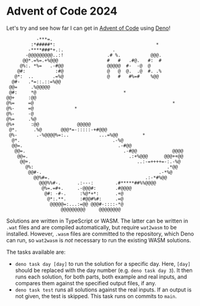 # Advent of Code 2024

Let's try and see how far I can get in
[Advent of Code](https://adventofcode.com/) using [Deno](https://deno.com/)!

```
           -***=.
         :*#####*:                                     *
        -****###*+.:.                  .
       -@@@@@@@@@..:!                .# %.           @@@.
      @@*.=%=.+%@@@                  #   #   .#@.   #:  #
     @%:. *%=   .-#@@                @@@@@  #-  -@  @
    @#:           :#@                @   @  @.  .@  #. .%
   @*:  ..       .=%@                @   #   #%=#    %@@
  @#-   .*=::.::=%@@
 @@=     .%@@@@@
 @#:     *@                                *
@@+     :@@
@%=     =@                                                   *
@%-     =@               *
@%-     -@
@%=     .%@
@%+      :@@              @@@@@
 @*.      .%@       @@@*=-:::::-+#@@@
 @%-       .-%@@@@%=:..           ...=%@@         *
  @*.                                  .-%@
  @@=.                                   .-#@@
   @@=.                                    .-#@@             @@@@
    @@=.                                     .:+%@@@      @@@++@@
     @@+.                                       ..:-=++++=-:.-%@
       @%:                                                 .*@@
        @@#-.                                           .-*%@
          @@%#=.                                   .:-*#%@@
            @@@%%#-.      .:---:        .#*****##%%@@@@
             @%=.=#+.     .-@@@#:       .#@@@@
              @#: -#-.     :%@*+*:      .+@
               @*:.**.     :#@@#%#:     .=@
                @@@@@=:...:=@@ @@@#-::::-*@
                    @@@@@@@@@     @@@@@@@@
```


Solutions are written in TypeScript or WASM. The latter can be written in `.wat`
files and are compiled automatically, but require `wat2wasm` to be installed.
However, `.wasm` files are committed to the repository, which Deno can run, so
`wat2wasm` is _not_ necessary to run the existing WASM solutions.

The tasks available are:

- `deno task day [day]` to run the solution for a specific day. Here, `[day]`
  should be replaced with the day number (e.g. `deno task day 3`). It then runs
  each solution, for both parts, both example and real inputs, and compares them
  against the specified output files, if any.
- `deno task test` runs all solutions against the real inputs. If an output is
  not given, the test is skipped. This task runs on commits to `main`.
